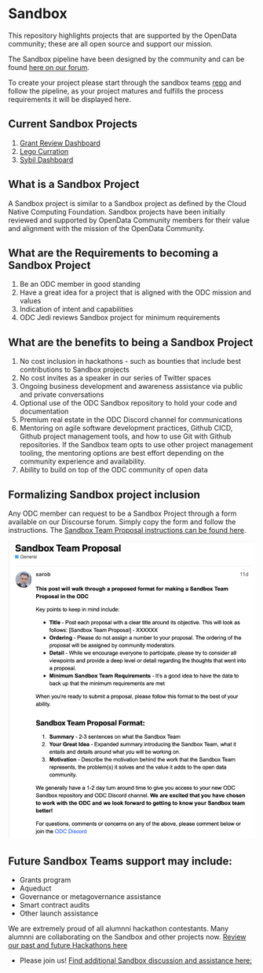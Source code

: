 # Sandbox

This repository highlights projects that are supported by the OpenData community; these are all open source and support our mission. 

The Sandbox pipeline have been designed by the community and can be found [here on our forum](https://forum.opendatacommunity.org/t/project-pipeline-in-detail/28/5).

To create your project please start through the sandbox teams [repo](https://github.com/orgs/OpenDataforWeb3-sandbox/repositories) and follow the pipeline, as your project matures and fulfills the process requirements it will be displayed here.  

## Current Sandbox Projects

1. [Grant Review Dashboard](https://github.com/OpenDataforWeb3-sandbox/Grant-Review-Dashboard)
1. [Lego Curration](https://github.com/OpenDataforWeb3-sandbox/Lego-Curration)
1. [Sybil Dashboard](https://github.com/OpenDataforWeb3-sandbox/Sybil-Dashboard)

## What is a Sandbox Project 

A Sandbox project is similar to a Sandbox project as defined by the Cloud Native Computing Foundation.  Sandbox projects have been initially reviewed and supported by OpenData Community members for their value and alignment with the mission of the OpenData Community.  

## What are the Requirements to becoming a Sandbox Project

1. Be an ODC member in good standing
1. Have a great idea for a project that is aligned with the ODC mission and values
1. Indication of intent and capabilities
1. ODC Jedi reviews Sandbox project for minimum requirements

## What are the benefits to being a Sandbox Project

1. No cost inclusion in hackathons - such as bounties that include best contributions to Sandbox projects
1. No cost invites as a speaker in our series of Twitter spaces
1. Ongoing business development and awareness assistance via public and private conversations
1. Optional use of the ODC Sandbox repository to hold your code and documentation
1. Premium real estate in the ODC Discord channel for communications
1. Mentoring on agile software development practices, Github CICD, Github project management tools, and how to use Git with Github repositories. If the Sandbox team opts to use other project management tooling, the mentoring options are best effort depending on the community experience and availability.
1. Ability to build on top of the ODC community of open data

## Formalizing Sandbox project inclusion

Any ODC member  can request to be a Sandbox Project through a form available on our Discourse forum. Simply copy the form and follow the instructions. The [Sandbox Team Proposal instructions can be found here](https://forum.opendatacommunity.org/t/sandbox-team-proposal/30).

![Sandbox Team Proposal](sandbox-team-proposal.png)

## Future Sandbox Teams support may include:
- Grants program
- Aqueduct
- Governance or metagovernance assistance
- Smart contract audits
- Other launch assistance

We are extremely proud of all alumnni hackathon contestants.  Many alumnni are collaborating on the Sandbox and other projects now. [Review our past and future Hackathons here](https://opendatacommunity.org)

- Please join us! [Find additional Sandbox discussion and assistance here:](https://discord.com/channels/1037443230993743902/1075078081439604746)

